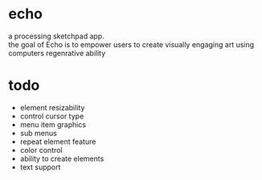# echo
a processing sketchpad app.<br>
the goal of Echo is to empower users to create visually engaging art using computers regenrative ability
# todo 
  - element resizability 
  - control cursor type
  - menu item graphics
  - sub menus
  - repeat element feature
  - color control
  - ability to create elements
  - text support
  
